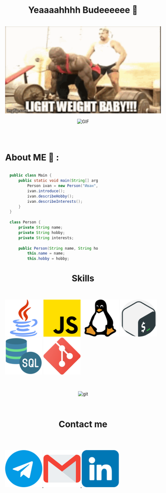 <h1 align="center">Yeaaaahhhh Budeeeeee 👋 </h1>

<br>

<div align="center">
  <img hight="300" width="700" alt="GIF" align="center"  src="https://raw.githubusercontent.com/panifedov/Panifedov/main/icons/light-weight.gif">
</div>

<br>

<div align="center">
<img hight="300" width="700" alt="GIF" align="center"  src="https://www.codewars.com/users/panifedov/badges/large?logo=false">
</div>

</br>
</br>
</br>


# About ME 💬 :





  <div style="width: 300px; height: 300px; overflow: auto;">
    
  ```Java
    public class Main {
        public static void main(String[] args) {
            Person ivan = new Person("Иван", "поднимать тяжёлые железяки в качалке", "веб разработке");
            ivan.introduce();
            ivan.describeHobby();
            ivan.describeInterests();
        }
    }
    
    class Person {
        private String name;
        private String hobby;
        private String interests;
    
        public Person(String name, String hobby, String interests) {
            this.name = name;
            this.hobby = hobby;
            this.interests = interests;
        }
    
        public String getName() {
            return name;
        }
    
        public String getHobby() {
            return hobby;
        }
    
        public String getInterests() {
            return interests;
        }
    
        public void introduce() {
            System.out.println("Меня зовут " + name);
        }
    
        public void describeHobby() {
            System.out.println("Моё хобби - " + hobby);
        }
    
        public void describeInterests() {
            System.out.println("Всё остальное время я стараюсь уделять " + interests);
        }
    }
  ```
</div>

<h1 align="center">Skills</h1>

<br>
<br>

<div style="display: flex;flex-direction: column-reverse; align-items: center;">

<div align="center">
  <img src="https://raw.githubusercontent.com/panifedov/Panifedov/main/icons/lvlUp.gif" alt="git" width="650" hight="650"></img>
</div>
  
<br>
<br>
<br>
  
  <div>
    <img src="https://raw.githubusercontent.com/panifedov/Panifedov/main/icons/java.png" alt="git" width="120" hight="50"></img>
    <img src="https://raw.githubusercontent.com/panifedov/Panifedov/main/icons/js.png" alt="git" width="120" hight="50"></img>
    <img src="https://raw.githubusercontent.com/panifedov/Panifedov/main/icons/linux.png" alt="git" width="120" hight="50"></img>
    <img src="https://raw.githubusercontent.com/panifedov/Panifedov/main/icons/gnu-bash.png" alt="git" width="120" hight="50"></img>
    <img src="https://raw.githubusercontent.com/panifedov/Panifedov/main/icons/sql-server.png" alt="git" width="120" hight="50"></img>
    <img src="https://raw.githubusercontent.com/panifedov/Panifedov/main/icons/social.png" alt="git" width="120" hight="50"></img>    
  </div>
  
</div>

<br>
<br>


<h1 align="center">Contact me</h1>

<br>
<br>

<div style="display: flex" align="center" >

  <a href="https://t.me/IvanPanifedov"> <img src="https://raw.githubusercontent.com/panifedov/Panifedov/main/icons/telegram.png" alt="git" width="120" hight="120" ></img> <a/>
  <a href="mailto:ivan.panifedov@gmail.com"> <img src="https://raw.githubusercontent.com/panifedov/Panifedov/main/icons/gmail.png" alt="git" width="120" hight="120"> <a/>
  <a href="https://www.linkedin.com/in/ivan-panifedov-0b1097290"> <img src="https://raw.githubusercontent.com/panifedov/Panifedov/main/icons/linkedin.png" alt="git" width="120" hight="120"> <a/>

</div>
